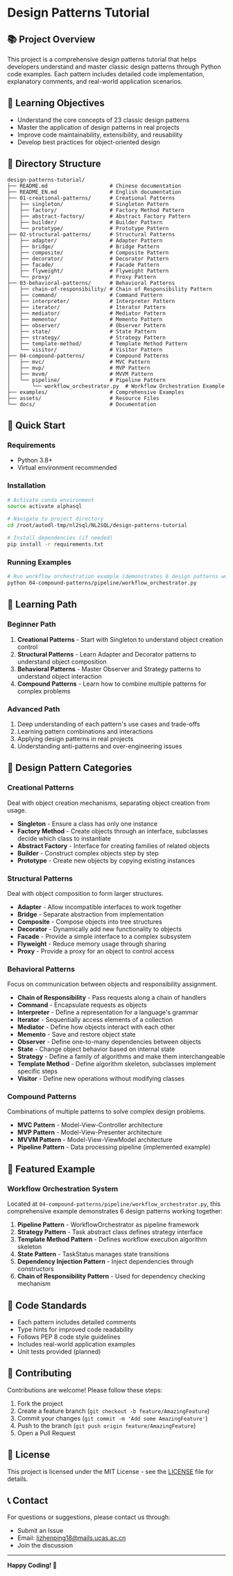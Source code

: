 # Design Patterns Tutorial

## 📚 Project Overview

This project is a comprehensive design patterns tutorial that helps developers understand and master classic design patterns through Python code examples. Each pattern includes detailed code implementation, explanatory comments, and real-world application scenarios.

## 🎯 Learning Objectives

- Understand the core concepts of 23 classic design patterns
- Master the application of design patterns in real projects
- Improve code maintainability, extensibility, and reusability
- Develop best practices for object-oriented design

## 📁 Directory Structure

```
design-patterns-tutorial/
├── README.md                    # Chinese documentation
├── README_EN.md                 # English documentation
├── 01-creational-patterns/      # Creational Patterns
│   ├── singleton/               # Singleton Pattern
│   ├── factory/                 # Factory Method Pattern
│   ├── abstract-factory/        # Abstract Factory Pattern
│   ├── builder/                 # Builder Pattern
│   └── prototype/               # Prototype Pattern
├── 02-structural-patterns/      # Structural Patterns
│   ├── adapter/                 # Adapter Pattern
│   ├── bridge/                  # Bridge Pattern
│   ├── composite/               # Composite Pattern
│   ├── decorator/               # Decorator Pattern
│   ├── facade/                  # Facade Pattern
│   ├── flyweight/               # Flyweight Pattern
│   └── proxy/                   # Proxy Pattern
├── 03-behavioral-patterns/      # Behavioral Patterns
│   ├── chain-of-responsibility/ # Chain of Responsibility Pattern
│   ├── command/                 # Command Pattern
│   ├── interpreter/             # Interpreter Pattern
│   ├── iterator/                # Iterator Pattern
│   ├── mediator/                # Mediator Pattern
│   ├── memento/                 # Memento Pattern
│   ├── observer/                # Observer Pattern
│   ├── state/                   # State Pattern
│   ├── strategy/                # Strategy Pattern
│   ├── template-method/         # Template Method Pattern
│   └── visitor/                 # Visitor Pattern
├── 04-compound-patterns/        # Compound Patterns
│   ├── mvc/                     # MVC Pattern
│   ├── mvp/                     # MVP Pattern
│   ├── mvvm/                    # MVVM Pattern
│   └── pipeline/                # Pipeline Pattern
│       └── workflow_orchestrator.py  # Workflow Orchestration Example
├── examples/                    # Comprehensive Examples
├── assets/                      # Resource Files
└── docs/                        # Documentation
```

## 🚀 Quick Start

### Requirements

- Python 3.8+
- Virtual environment recommended

### Installation

```bash
# Activate conda environment
source activate alphasql

# Navigate to project directory
cd /root/autodl-tmp/nl2sql/NL2SQL/design-patterns-tutorial

# Install dependencies (if needed)
pip install -r requirements.txt
```

### Running Examples

```bash
# Run workflow orchestration example (demonstrates 6 design patterns working together)
python 04-compound-patterns/pipeline/workflow_orchestrator.py
```

## 📖 Learning Path

### Beginner Path
1. **Creational Patterns** - Start with Singleton to understand object creation control
2. **Structural Patterns** - Learn Adapter and Decorator patterns to understand object composition
3. **Behavioral Patterns** - Master Observer and Strategy patterns to understand object interaction
4. **Compound Patterns** - Learn how to combine multiple patterns for complex problems

### Advanced Path
1. Deep understanding of each pattern's use cases and trade-offs
2. Learning pattern combinations and interactions
3. Applying design patterns in real projects
4. Understanding anti-patterns and over-engineering issues

## 🎨 Design Pattern Categories

### Creational Patterns
Deal with object creation mechanisms, separating object creation from usage.

- **Singleton** - Ensure a class has only one instance
- **Factory Method** - Create objects through an interface, subclasses decide which class to instantiate
- **Abstract Factory** - Interface for creating families of related objects
- **Builder** - Construct complex objects step by step
- **Prototype** - Create new objects by copying existing instances

### Structural Patterns
Deal with object composition to form larger structures.

- **Adapter** - Allow incompatible interfaces to work together
- **Bridge** - Separate abstraction from implementation
- **Composite** - Compose objects into tree structures
- **Decorator** - Dynamically add new functionality to objects
- **Facade** - Provide a simple interface to a complex subsystem
- **Flyweight** - Reduce memory usage through sharing
- **Proxy** - Provide a proxy for an object to control access

### Behavioral Patterns
Focus on communication between objects and responsibility assignment.

- **Chain of Responsibility** - Pass requests along a chain of handlers
- **Command** - Encapsulate requests as objects
- **Interpreter** - Define a representation for a language's grammar
- **Iterator** - Sequentially access elements of a collection
- **Mediator** - Define how objects interact with each other
- **Memento** - Save and restore object state
- **Observer** - Define one-to-many dependencies between objects
- **State** - Change object behavior based on internal state
- **Strategy** - Define a family of algorithms and make them interchangeable
- **Template Method** - Define algorithm skeleton, subclasses implement specific steps
- **Visitor** - Define new operations without modifying classes

### Compound Patterns
Combinations of multiple patterns to solve complex design problems.

- **MVC Pattern** - Model-View-Controller architecture
- **MVP Pattern** - Model-View-Presenter architecture
- **MVVM Pattern** - Model-View-ViewModel architecture
- **Pipeline Pattern** - Data processing pipeline (implemented example)

## 🌟 Featured Example

### Workflow Orchestration System
Located at `04-compound-patterns/pipeline/workflow_orchestrator.py`, this comprehensive example demonstrates 6 design patterns working together:

1. **Pipeline Pattern** - WorkflowOrchestrator as pipeline framework
2. **Strategy Pattern** - Task abstract class defines strategy interface
3. **Template Method Pattern** - Defines workflow execution algorithm skeleton
4. **State Pattern** - TaskStatus manages state transitions
5. **Dependency Injection Pattern** - Inject dependencies through constructors
6. **Chain of Responsibility Pattern** - Used for dependency checking mechanism

## 📝 Code Standards

- Each pattern includes detailed comments
- Type hints for improved code readability
- Follows PEP 8 code style guidelines
- Includes real-world application examples
- Unit tests provided (planned)

## 🤝 Contributing

Contributions are welcome! Please follow these steps:

1. Fork the project
2. Create a feature branch (`git checkout -b feature/AmazingFeature`)
3. Commit your changes (`git commit -m 'Add some AmazingFeature'`)
4. Push to the branch (`git push origin feature/AmazingFeature`)
5. Open a Pull Request

## 📄 License

This project is licensed under the MIT License - see the [LICENSE](LICENSE) file for details.

## 📞 Contact

For questions or suggestions, please contact us through:

- Submit an Issue
- Email: lizhenping18@mails.ucas.ac.cn
- Join the discussion

---

**Happy Coding! 🎉**